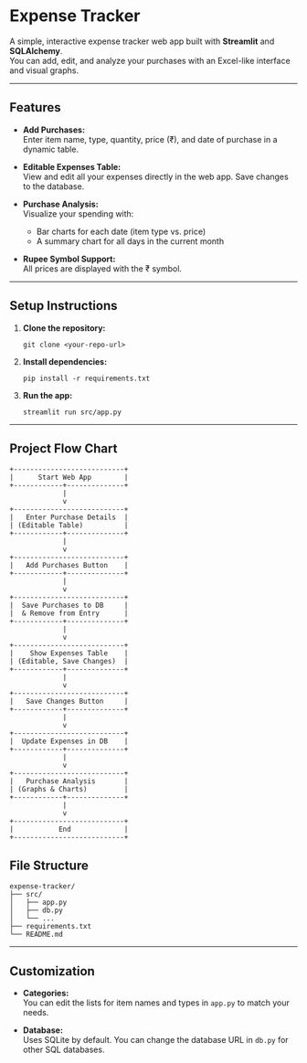 # Expense Tracker

A simple, interactive expense tracker web app built with **Streamlit** and **SQLAlchemy**.  
You can add, edit, and analyze your purchases with an Excel-like interface and visual graphs.

---

## Features

- **Add Purchases:**  
  Enter item name, type, quantity, price (₹), and date of purchase in a dynamic table.

- **Editable Expenses Table:**  
  View and edit all your expenses directly in the web app. Save changes to the database.

- **Purchase Analysis:**  
  Visualize your spending with:
  - Bar charts for each date (item type vs. price)
  - A summary chart for all days in the current month

- **Rupee Symbol Support:**  
  All prices are displayed with the ₹ symbol.

---

## Setup Instructions

1. **Clone the repository:**
    ```
    git clone <your-repo-url>
    ```

2. **Install dependencies:**
    ```
    pip install -r requirements.txt
    ```

3. **Run the app:**
    ```
    streamlit run src/app.py
    ```

---

## Project Flow Chart

```
+---------------------------+
|      Start Web App        |
+------------+--------------+
             |
             v
+---------------------------+
|   Enter Purchase Details  |
| (Editable Table)          |
+------------+--------------+
             |
             v
+---------------------------+
|   Add Purchases Button    |
+------------+--------------+
             |
             v
+---------------------------+
|  Save Purchases to DB     |
|  & Remove from Entry      |
+------------+--------------+
             |
             v
+---------------------------+
|    Show Expenses Table    |
| (Editable, Save Changes)  |
+------------+--------------+
             |
             v
+---------------------------+
|   Save Changes Button     |
+------------+--------------+
             |
             v
+---------------------------+
|  Update Expenses in DB    |
+------------+--------------+
             |
             v
+---------------------------+
|   Purchase Analysis       |
| (Graphs & Charts)         |
+------------+--------------+
             |
             v
+---------------------------+
|           End             |
+---------------------------+
```

## File Structure

```
expense-tracker/
├── src/
│   ├── app.py
│   ├── db.py
│   └── ...
├── requirements.txt
└── README.md
```

---

## Customization

- **Categories:**  
  You can edit the lists for item names and types in `app.py` to match your needs.

- **Database:**  
  Uses SQLite by default. You can change the database URL in `db.py` for other SQL databases.
